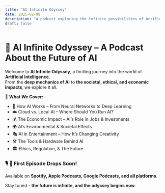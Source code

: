 ```yaml
---
title: "AI Infinite Odyssey"
date: 2025-02-08
description: "A podcast exploring the infinite possibilities of Artificial Intelligence."
draft: false
---
```


# 🚀 AI Infinite Odyssey – A Podcast About the Future of AI

Welcome to **AI Infinite Odyssey**, a thrilling journey into the world of **Artificial Intelligence**.  
From the **deep mechanics of AI** to **the societal, ethical, and economic impacts**, we explore it all.  

🧠 **What We Cover:**
- 🔬 How AI Works – From Neural Networks to Deep Learning  
- ☁️ Cloud vs. Local AI – Where Should You Run AI?  
- 💰 The Economic Impact – AI’s Role in Jobs & Investments  
- 🌍 AI’s Environmental & Societal Effects  
- 🎭 AI in Entertainment – How It’s Changing Creativity  
- 🛠️ The Tools & Hardware Behind AI  
- 🏛️ Ethics, Regulation, & The Future  

### 🎙️ **🚀 First Episode Drops Soon!**  
Available on **Spotify, Apple Podcasts, Google Podcasts, and all platforms.**  

Stay tuned – **the future is infinite, and the odyssey begins now.**